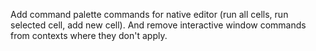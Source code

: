 Add command palette commands for native editor (run all cells, run selected cell, add new cell). And remove interactive window commands from contexts where they don't apply.